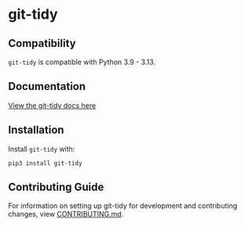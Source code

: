 # git-tidy

## Compatibility

`git-tidy` is compatible with Python 3.9 - 3.13.

## Documentation

[View the git-tidy docs here](https://git-tidy.readthedocs.io/)

## Installation

Install `git-tidy` with:

    pip3 install git-tidy

## Contributing Guide

For information on setting up git-tidy for development and contributing changes, view [CONTRIBUTING.md](CONTRIBUTING.md).
